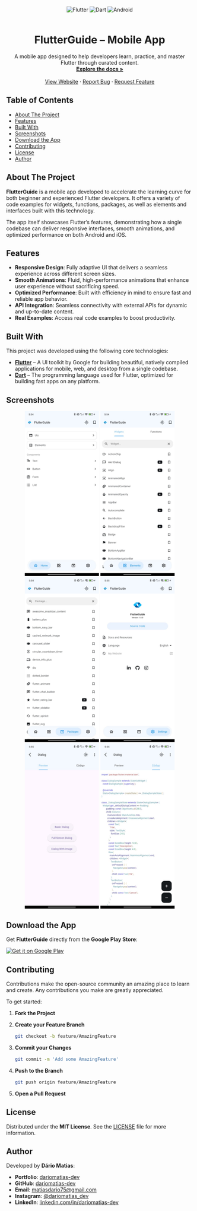 <br>
<div align="center">
<img src="https://img.shields.io/badge/Flutter-02569B?style=for-the-badge&logo=flutter&logoColor=white" alt="Flutter">
<img src="https://img.shields.io/badge/Dart-0175C2?style=for-the-badge&logo=dart&logoColor=white" alt="Dart">
<img src="https://img.shields.io/badge/Android-3DDC84?style=for-the-badge&logo=android&logoColor=white" alt="Android">
</div>
<br>

<h1 align="center">FlutterGuide – Mobile App</h1>

<p align="center">
A mobile app designed to help developers learn, practice, and master Flutter through curated content.
<br>
<a href="#about-the-project"><strong>Explore the docs »</strong></a>
<br>
<br>
<a href="https://flutterguide.app">View Website</a>
·
<a href="https://github.com/dariomatias-dev/flutter_guide_app/issues">Report Bug</a>
·
<a href="https://github.com/dariomatias-dev/flutter_guide_app/issues">Request Feature</a>
</p>

## Table of Contents

- [About The Project](#about-the-project)
- [Features](#features)
- [Built With](#built-with)
- [Screenshots](#screenshots)
- [Download the App](#download-the-app)
- [Contributing](#contributing)
- [License](#license)
- [Author](#author)

## About The Project

**FlutterGuide** is a mobile app developed to accelerate the learning curve for both beginner and experienced Flutter developers.
It offers a variety of code examples for widgets, functions, packages, as well as elements and interfaces built with this technology.

The app itself showcases Flutter’s features, demonstrating how a single codebase can deliver responsive interfaces, smooth animations, and optimized performance on both Android and iOS.

## Features

- **Responsive Design**: Fully adaptive UI that delivers a seamless experience across different screen sizes.
- **Smooth Animations**: Fluid, high-performance animations that enhance user experience without sacrificing speed.
- **Optimized Performance**: Built with efficiency in mind to ensure fast and reliable app behavior.
- **API Integration**: Seamless connectivity with external APIs for dynamic and up-to-date content.
- **Real Examples**: Access real code examples to boost productivity.

## Built With

This project was developed using the following core technologies:

- **[Flutter](https://flutter.dev/)** – A UI toolkit by Google for building beautiful, natively compiled applications for mobile, web, and desktop from a single codebase.
- **[Dart](https://dart.dev/)** – The programming language used for Flutter, optimized for building fast apps on any platform.

## Screenshots

<div align="center">
<img src="screenshots/flutter_guide_screen_1.jpeg" width="200" alt="Screenshot 1"/>
<img src="screenshots/flutter_guide_screen_2.jpeg" width="200" alt="Screenshot 2"/>
<img src="screenshots/flutter_guide_screen_3.jpeg" width="200" alt="Screenshot 3"/>
<img src="screenshots/flutter_guide_screen_4.jpeg" width="200" alt="Screenshot 4"/>
<img src="screenshots/flutter_guide_screen_5.jpeg" width="200" alt="Screenshot 5"/>
<img src="screenshots/flutter_guide_screen_6.jpeg" width="200" alt="Screenshot 6"/>
</div>

## Download the App

Get **FlutterGuide** directly from the **Google Play Store**:

<a href="https://play.google.com/store/apps/details?id=com.dariomatias.flutter_guide" target="_blank">
<img src="https://play.google.com/intl/en_us/badges/static/images/badges/en_badge_web_generic.png" alt="Get it on Google Play" width="200">
</a>

## Contributing

Contributions make the open-source community an amazing place to learn and create. Any contributions you make are greatly appreciated.

To get started:

1. **Fork the Project**
2. **Create your Feature Branch**

   ```sh
   git checkout -b feature/AmazingFeature
   ```

3. **Commit your Changes**

   ```sh
   git commit -m 'Add some AmazingFeature'
   ```

4. **Push to the Branch**

   ```sh
   git push origin feature/AmazingFeature
   ```

5. **Open a Pull Request**

## License

Distributed under the **MIT License**. See the [LICENSE](LICENSE) file for more information.

## Author

Developed by **Dário Matias**:

- **Portfolio**: [dariomatias-dev](https://dariomatias-dev.com)
- **GitHub**: [dariomatias-dev](https://github.com/dariomatias-dev)
- **Email**: [matiasdario75@gmail.com](mailto:matiasdario75@gmail.com)
- **Instagram**: [@dariomatias_dev](https://instagram.com/dariomatias_dev)
- **LinkedIn**: [linkedin.com/in/dariomatias-dev](https://linkedin.com/in/dariomatias-dev)
